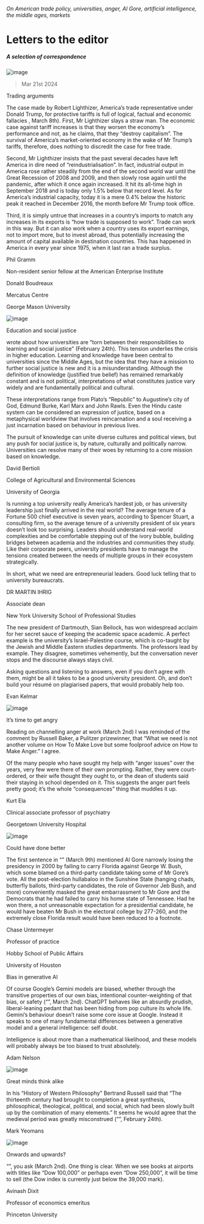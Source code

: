 ###### On American trade policy, universities, anger, Al Gore, artificial intelligence, the middle ages, markets
# Letters to the editor 
##### A selection of correspondence 
![image](images/20240308_BID001.jpg) 
> Mar 21st 2024 

Trading arguments
The case made by Robert Lighthizer, America’s trade representative under Donald Trump, for protective tariffs is full of logical, factual and economic fallacies , March 8th). First, Mr Lighthizer slays a straw man. The economic case against tariff increases is that they worsen the economy’s performance and not, as he claims, that they “destroy capitalism”. The survival of America’s market-oriented economy in the wake of Mr Trump’s tariffs, therefore, does nothing to discredit the case for free trade.
Second, Mr Lighthizer insists that the past several decades have left America in dire need of “reindustrialisation”. In fact, industrial output in America rose rather steadily from the end of the second world war until the Great Recession of 2008 and 2009, and then slowly rose again until the pandemic, after which it once again increased. It hit its all-time high in September 2018 and is today only 1.5% below that record level. As for America’s industrial capacity, today it is a mere 0.4% below the historic peak it reached in December 2016, the month before Mr Trump took office.
Third, it is simply untrue that increases in a country’s imports to match any increases in its exports is “how trade is supposed to work”. Trade can work in this way. But it can also work when a country uses its export earnings, not to import more, but to invest abroad, thus potentially increasing the amount of capital available in destination countries. This has happened in America in every year since 1975, when it last ran a trade surplus.
Phil Gramm
Non-resident senior fellow at the American Enterprise Institute

Donald Boudreaux
Mercatus Centre
George Mason University

![image](images/20240224_WBD000.jpg) 

Education and social justice
wrote about how universities are “torn between their responsibilities to learning and social justice” (February 24th). This tension underlies the crisis in higher education. Learning and knowledge have been central to universities since the Middle Ages, but the idea that they have a mission to further social justice is new and it is a misunderstanding. Although the definition of knowledge (justified true belief) has remained remarkably constant and is not political, interpretations of what constitutes justice vary widely and are fundamentally political and cultural. 
These interpretations range from Plato’s “Republic” to Augustine’s city of God, Edmund Burke, Karl Marx and John Rawls. Even the Hindu caste system can be considered an expression of justice, based on a metaphysical worldview that involves reincarnation and a soul receiving a just incarnation based on behaviour in previous lives. 
The pursuit of knowledge can unite diverse cultures and political views, but any push for social justice is, by nature, culturally and politically narrow. Universities can resolve many of their woes by returning to a core mission based on knowledge.
David Bertioli
College of Agricultural and Environmental Sciences 
University of Georgia

Is running a top university really America’s hardest job, or has university leadership just finally arrived in the real world? The average tenure of a Fortune 500 chief executive is seven years, according to Spencer Stuart, a consulting firm, so the average tenure of a university president of six years doesn’t look too surprising. Leaders should understand real-world complexities and be comfortable stepping out of the ivory bubble, building bridges between academia and the industries and communities they study. Like their corporate peers, university presidents have to manage the tensions created between the needs of multiple groups in their ecosystem strategically. 
In short, what we need are entrepreneurial leaders. Good luck telling that to university bureaucrats.
DR MARTIN IHRIG
Associate dean 
New York University School of Professional Studies
The new president of Dartmouth, Sian Beilock, has won widespread acclaim for her secret sauce of keeping the academic space academic. A perfect example is the university’s Israel-Palestine course, which is co-taught by the Jewish and Middle Eastern studies departments. The professors lead by example. They disagree, sometimes vehemently, but the conversation never stops and the discourse always stays civil. 
Asking questions and listening to answers, even if you don’t agree with them, might be all it takes to be a good university president. Oh, and don’t build your résumé on plagiarised papers, that would probably help too. 
Evan Kelmar
 
![image](images/20240302_WBD001.jpg) 

It’s time to get angry
Reading on channelling anger at work (March 2nd) I was reminded of the comment by Russell Baker, a Pulitzer prizewinner, that “What we need is not another volume on How To Make Love but some foolproof advice on How to Make Anger.” I agree. 
Of the many people who have sought my help with “anger issues” over the years, very few were there of their own prompting. Rather, they were court-ordered, or their wife thought they ought to, or the dean of students said their staying in school depended on it. This suggests the anger part feels pretty good; it’s the whole “consequences” thing that muddles it up.
Kurt Ela
Clinical associate professor of psychiatry
Georgetown University Hospital
 
![image](images/20240309_FBD001.jpg) 

Could have done better
The first sentence in “” (March 9th) mentioned Al Gore narrowly losing the presidency in 2000 by failing to carry Florida against George W. Bush, which some blamed on a third-party candidate taking some of Mr Gore’s vote. All the post-election hullabaloo in the Sunshine State (hanging chads, butterfly ballots, third-party candidates, the role of Governor Jeb Bush, and more) conveniently masked the great embarrassment to Mr Gore and the Democrats that he had failed to carry his home state of Tennessee. Had he won there, a not unreasonable expectation for a presidential candidate, he would have beaten Mr Bush in the electoral college by 277-260, and the extremely close Florida result would have been reduced to a footnote.
Chase Untermeyer
Professor of practice
Hobby School of Public Affairs
University of Houston
Bias in generative AI
Of course Google’s Gemini models are biased, whether through the transitive properties of our own bias, intentional counter-weighting of that bias, or safety (“”, March 2nd). ChatGPT behaves like an absurdly prudish, liberal-leaning pedant that has been hiding from pop culture its whole life. Gemini’s behaviour doesn’t raise some core issue at Google. Instead it speaks to one of many fundamental differences between a generative model and a general intelligence: self doubt. 
Intelligence is about more than a mathematical likelihood, and these models will probably always be too biased to trust absolutely.
Adam Nelson

![image](images/20240224_CUP502.jpg) 

Great minds think alike
In his “History of Western Philosophy” Bertrand Russell said that “The thirteenth century had brought to completion a great synthesis, philosophical, theological, political, and social, which had been slowly built up by the combination of many elements.” It seems he would agree that the medieval period was greatly misconstrued (“”, February 24th).
Mark Yeomans

![image](images/20240302_LDD002.jpg) 

Onwards and upwards?
 “”, you ask (March 2nd). One thing is clear. When we see books at airports with titles like “Dow 100,000” or perhaps even “Dow 250,000”, it will be time to sell (the Dow index is currently just below the 39,000 mark).
Avinash Dixit
Professor of economics emeritus
Princeton University

